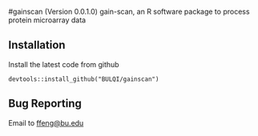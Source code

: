 #gainscan (Version 0.0.1.0)
gain-scan, an R software package to process protein microarray data

## Installation

Install the latest code from github
```
devtools::install_github("BULQI/gainscan")
```

## Bug Reporting

Email to ffeng@bu.edu